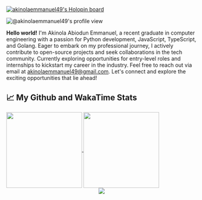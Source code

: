 [![akinolaemmanuel49's Holopin board](https://holopin.io/api/user/board?user=krazykahunaguy)](https://holopin.io/@krazykahunaguy)

![@akinolaemmanuel49's profile view](https://komarev.com/ghpvc/?username=akinolaemmanuel49&style=for-the-badge)

**Hello world!** I'm Akinola Abiodun Emmanuel, a recent graduate in computer engineering with a passion for Python development, JavaScript, TypeScript, and Golang. Eager to embark on my professional journey, I actively contribute to open-source projects and seek collaborations in the tech community. Currently exploring opportunities for entry-level roles and internships to kickstart my career in the industry. Feel free to reach out via email at [akinolaemmanuel49@gmail.com](mailto:akinolaemmanuel49@gmail.com). Let's connect and explore the exciting opportunities that lie ahead!
&nbsp;

## :chart_with_upwards_trend:   My Github and WakaTime Stats
<!--
[![akinolaemmanuel49's wakatime stats](https://github-readme-stats.vercel.app/api/wakatime?username=akinolaemmanuel49&border_radius=10)](#)
![akinolaemmanuel49's github stats](https://github-readme-stats.vercel.app/api?username=akinolaemmanuel49&show_icons=true&theme=default&border_radius=10)
&nbsp;
[![Top Langs](https://github-readme-stats.vercel.app/api/top-langs/?username=akinolaemmanuel49&layout=compact&border_radius=10)](https://github.com/akinolaemmanuel49/akinolaemmanuel49)
-->
<a href="https://github.com/anuraghazra/github-readme-stats">
  <img height=200 align="center" src="https://github-readme-stats.vercel.app/api?username=akinolaemmanuel49" />
</a>
<a href="https://github.com/anuraghazra/github-readme-stats">
  <img height=200 align="center" src="https://github-readme-stats.vercel.app/api/top-langs?username=akinolaemmanuel49&layout=compact&langs_count=8&card_width=320" />
</a>
<div align="center">
  <a href="https://github.com/anuraghazra/github-readme-stats">
    <img align="center" src="https://github-readme-stats.vercel.app/api/wakatime?username=akinolaemmanuel49" />
  </a>
</div>


